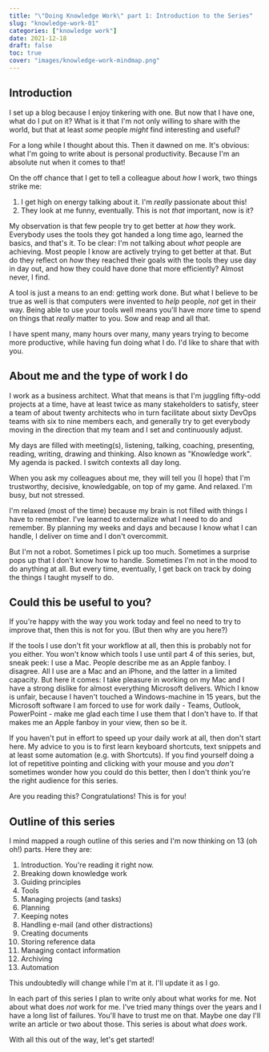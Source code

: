 ```yaml
---
title: "\"Doing Knowledge Work\" part 1: Introduction to the Series"
slug: "knowledge-work-01"
categories: ["knowledge work"]
date: 2021-12-18
draft: false
toc: true
cover: "images/knowledge-work-mindmap.png"
---
```

## Introduction

I set up a blog because I enjoy tinkering with one. But now that I have one, what do I put on it? What is it that I'm not only willing to share with the world, but that at least *some* people *might* find interesting and useful? 

For a long while I thought about this. Then it dawned on me. It's obvious: what I'm going to write about is personal productivity. Because I'm an absolute nut when it comes to that! 

On the off chance that I get to tell a colleague about *how* I work, two things strike me:

1. I get high on energy talking about it. I'm *really* passionate about this!
2. They look at me funny, eventually. This is not *that* important, now is it?

My observation is that few people try to get better at *how* they work. Everybody uses the tools they got handed a long time ago, learned the basics, and that's it. To be clear: I'm not talking about *what* people are achieving. Most people I know are actively trying to get better at that. But do they reflect on *how* they reached their goals with the tools they use day in day out, and how they could have done that more efficiently? Almost never, I find.

A tool is just a means to an end: getting work done. But what I believe to be true as well is that computers were invented to *help* people, *not* get in their way. Being able to use your tools well means you'll have *more* time to spend on things that *really* matter to you. Sow and reap and all that.

I have spent many, many hours over many, many years trying to become more productive, while having fun doing what I do. I'd like to share that with you.

## About me and the type of work I do

I work as a business architect. What that means is that I'm juggling fifty-odd projects at a time, have at least twice as many stakeholders to satisfy, steer a team of about twenty architects who in turn facilitate about sixty DevOps teams with six to nine members each, and  generally try to get everybody moving in the direction that my team and I set and continuously adjust.

My days are filled with meeting(s), listening, talking, coaching, presenting, reading, writing, drawing and thinking. Also known as "Knowledge work". My agenda is packed. I switch contexts all day long.

When you ask my colleagues about me, they will tell you (I hope) that I'm trustworthy, decisive, knowledgable, on top of my game. And relaxed. I'm busy, but not stressed.

I'm relaxed (most of the time) because my brain is not filled with things I have to remember. I've learned to externalize what I need to do and remember. By planning my weeks and days and because I know what I can handle, I deliver on time and I don't overcommit.

But I'm not a robot. Sometimes I pick up too much. Sometimes a surprise pops up that I don't know how to handle. Sometimes I'm not in the mood to do anything at all. But every time, eventually, I get back on track by doing the things I taught myself to do.

## Could this be useful to you?

If you're happy with the way you work today and feel no need to try to improve that, then this is not for you. (But then why are you here?)

If the tools I use don't fit your workflow at all, then this is probably not for you either. You won't know which tools I use until part 4 of this series, but, sneak peek: I use a Mac. People describe me as an Apple fanboy. I disagree. All I use are a Mac and an iPhone, and the latter in a limited capacity. But here it comes: I take pleasure in working on my Mac and I have a strong dislike for almost everything Microsoft delivers. Which I know is unfair, because I haven't touched a Windows-machine in 15 years, but the Microsoft software I am forced to use for work daily - Teams, Outlook, PowerPoint - make me glad each time I use them that I don't have to. If that makes me an Apple fanboy in your view, then so be it.

If you haven't put in effort to speed up your daily work at all, then don't start here. My advice to you is to first learn keyboard shortcuts, text snippets and at least some automation (e.g. with Shortcuts). If you find yourself doing a lot of repetitive pointing and clicking with your mouse and you *don't* sometimes wonder how you could do this better, then I don't think you're the right audience for this series.

Are you reading this? Congratulations! This is for you!

## Outline of this series

I mind mapped a rough outline of this series and I'm now thinking on 13 (oh oh!) parts. Here they are:

1. Introduction. You're reading it right now.
2. Breaking down knowledge work
3. Guiding principles
4. Tools
5. Managing projects (and tasks)
6. Planning
7. Keeping notes
8. Handling e-mail (and other distractions)
9. Creating documents
10. Storing reference data
11. Managing contact information
12. Archiving
13. Automation

This undoubtedly will change while I'm at it. I'll update it as I go.

In each part of this series I plan to write only about what works for me. Not about what does *not* work for me. I've tried many things over the years and I have a long list of failures. You'll have to trust me on that. Maybe one day I'll write an article or two about those. This series is about what *does* work.

With all this out of the way, let's get started!
